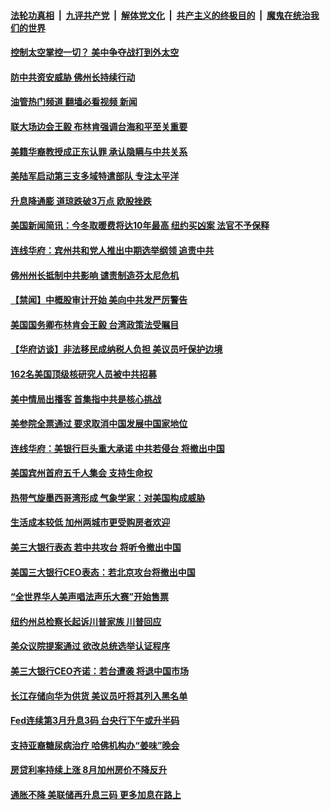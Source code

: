 ####  [法轮功真相](../../../../basic/blob/master/README.md?t=09251801) &nbsp;|&nbsp; [九评共产党](../../../../9ping.md/blob/master/README.md?t=09251801) &nbsp;|&nbsp; [解体党文化](../../../../jtdwh.md/blob/master/README.md?t=09251801)  &nbsp;|&nbsp; [共产主义的终极目的](../../../../gczydzjmd.md/blob/master/README.md?t=09251801) &nbsp;|&nbsp; [魔鬼在统治我们的世界](../../../../mgztzwmdsj.md/blob/master/README.md?t=09251801) 

#### [控制太空掌控一切？ 美中争夺战打到外太空](../pages/prog203/a103536546.md?t=09251801) 

#### [防中共资安威胁 佛州长持续行动](../pages/prog203/a103536240.md?t=09251801) 

#### [油管热门频道 翻墙必看视频 新闻](http://136.244.67.144:81/youtube.html?09251801)

#### [联大场边会王毅 布林肯强调台海和平至关重要](../pages/prog203/a103536118.md?t=09251801) 

#### [美籍华裔教授成正东认罪 承认隐瞒与中共关系](../pages/prog203/a103536116.md?t=09251801) 

#### [美陆军启动第三支多域特遣部队 专注太平洋](../pages/prog203/a103535214.md?t=09251801) 

#### [升息降通膨 道琼跌破3万点 欧股挫跌](../pages/prog203/a103535921.md?t=09251801) 

#### [美国新闻简讯：今冬取暖费将达10年最高 纽约买凶案 法官不予保释](../pages/prog203/a103535801.md?t=09251801) 

#### [连线华府：宾州共和党人推出中期选举纲领 追责中共](../pages/prog203/a103535784.md?t=09251801) 

#### [佛州州长抵制中共影响 谴责制造芬太尼危机](../pages/prog203/a103535780.md?t=09251801) 

#### [【禁闻】中概股审计开始 美向中共发严厉警告](../pages/prog203/a103535405.md?t=09251801) 

#### [美国国务卿布林肯会王毅 台湾政策法受瞩目](../pages/prog203/a103535346.md?t=09251801) 

#### [【华府访谈】非法移民成纳税人负担 美议员吁保护边境](../pages/prog203/a103535432.md?t=09251801) 

#### [162名美国顶级核研究人员被中共招募](../pages/prog203/a103535424.md?t=09251801) 

#### [美中情局出播客 首集指中共是核心挑战](../pages/prog203/a103535198.md?t=09251801) 

#### [美参院全票通过 要求取消中国发展中国家地位](../pages/prog203/a103534828.md?t=09251801) 

#### [连线华府：美银行巨头重大承诺 中共若侵台 将撤出中国](../pages/prog203/a103534977.md?t=09251801) 

#### [美国宾州首府五千人集会 支持生命权](../pages/prog203/a103534994.md?t=09251801) 

#### [热带气旋墨西哥湾形成 气象学家：对美国构成威胁](../pages/prog203/a103534987.md?t=09251801) 

#### [生活成本较低 加州两城市更受购房者欢迎](../pages/prog203/a103534877.md?t=09251801) 

#### [美三大银行表态 若中共攻台 将听令撤出中国](../pages/prog203/a103534826.md?t=09251801) 

#### [美国三大银行CEO表态：若北京攻台将撤出中国](../pages/prog203/a103534741.md?t=09251801) 

#### [“全世界华人美声唱法声乐大赛”开始售票](../pages/prog203/a103534698.md?t=09251801) 

#### [纽约州总检察长起诉川普家族 川普回应](../pages/prog203/a103534618.md?t=09251801) 

#### [美众议院提案通过 欲改总统选举认证程序](../pages/prog203/a103534642.md?t=09251801) 

#### [美三大银行CEO齐诺：若台遭袭 将退中国市场](../pages/prog203/a103534621.md?t=09251801) 

#### [长江存储向华为供货 美议员吁将其列入黑名单](../pages/prog203/a103534436.md?t=09251801) 

#### [Fed连续第3月升息3码 台央行下午或升半码](../pages/prog203/a103534242.md?t=09251801) 

#### [支持亚裔糖尿病治疗 哈佛机构办“姜味”晚会](../pages/prog203/a103534159.md?t=09251801) 

#### [房贷利率持续上涨 8月加州房价不降反升](../pages/prog203/a103534078.md?t=09251801) 

#### [通胀不降 美联储再升息三码 更多加息在路上](../pages/prog203/a103533965.md?t=09251801) 

<img src='http://gfw-breaker.win/goodnews/indexes/prog203.md' width='0px' height='0px'/>
